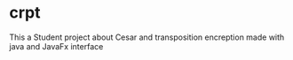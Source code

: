 # crpt
This a Student project about Cesar and transposition encreption made with java and JavaFx interface 
